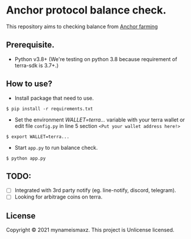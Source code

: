 # Anchor protocol balance check.
This repository aims to checking balance from [Anchor farming](https://anchorprotocol.com/)

## Prerequisite.
- Python v3.8+ (We're testing on python 3.8 because requirement of terra-sdk is 3.7+.)

## How to use?
- Install package that need to use.
``` 
$ pip install -r requirements.txt 
```

- Set the environment *WALLET=terra...* variable with your terra wallet or edit file `config.py` in line 5 section `<Put your wallet address here!>`
``` 
$ export WALLET=terra... 
```

- Start `app.py` to run balance check.
``` 
$ python app.py 
```

## TODO:
- [ ] Integrated with 3rd party notify (eg. line-notify, discord, telegram).
- [ ] Looking for arbitrage coins on terra.

## License
Copyright © 2021 mynameismaxz. This project is Unlicense licensed.
